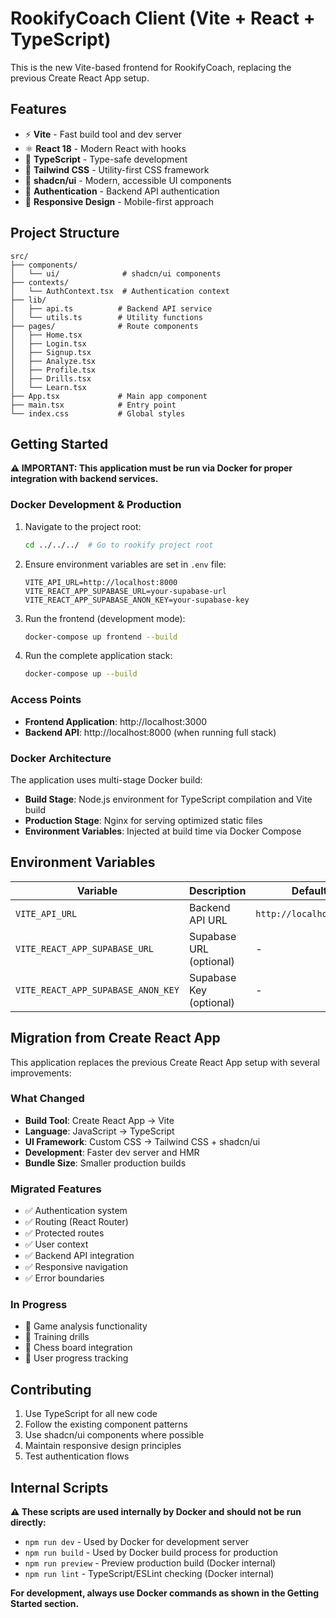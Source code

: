 # RookifyCoach Client (Vite + React + TypeScript)

This is the new Vite-based frontend for RookifyCoach, replacing the previous Create React App setup.

## Features

- ⚡ **Vite** - Fast build tool and dev server
- ⚛️ **React 18** - Modern React with hooks
- 🔷 **TypeScript** - Type-safe development
- 🎨 **Tailwind CSS** - Utility-first CSS framework
- 🧩 **shadcn/ui** - Modern, accessible UI components
- 🔐 **Authentication** - Backend API authentication
- 📱 **Responsive Design** - Mobile-first approach

## Project Structure

```
src/
├── components/
│   └── ui/              # shadcn/ui components
├── contexts/
│   └── AuthContext.tsx  # Authentication context
├── lib/
│   ├── api.ts          # Backend API service
│   └── utils.ts        # Utility functions
├── pages/              # Route components
│   ├── Home.tsx
│   ├── Login.tsx
│   ├── Signup.tsx
│   ├── Analyze.tsx
│   ├── Profile.tsx
│   ├── Drills.tsx
│   └── Learn.tsx
├── App.tsx             # Main app component
├── main.tsx            # Entry point
└── index.css           # Global styles
```

## Getting Started

**⚠️ IMPORTANT: This application must be run via Docker for proper integration with backend services.**

### Docker Development & Production

1. Navigate to the project root:
   ```bash
   cd ../../../  # Go to rookify project root
   ```

2. Ensure environment variables are set in `.env` file:
   ```
   VITE_API_URL=http://localhost:8000
   VITE_REACT_APP_SUPABASE_URL=your-supabase-url
   VITE_REACT_APP_SUPABASE_ANON_KEY=your-supabase-key
   ```

3. Run the frontend (development mode):
   ```bash
   docker-compose up frontend --build
   ```

4. Run the complete application stack:
   ```bash
   docker-compose up --build
   ```

### Access Points
- **Frontend Application**: http://localhost:3000
- **Backend API**: http://localhost:8000 (when running full stack)

### Docker Architecture

The application uses multi-stage Docker build:
- **Build Stage**: Node.js environment for TypeScript compilation and Vite build
- **Production Stage**: Nginx for serving optimized static files
- **Environment Variables**: Injected at build time via Docker Compose

## Environment Variables

| Variable | Description | Default |
|----------|-------------|---------|
| `VITE_API_URL` | Backend API URL | `http://localhost:8000` |
| `VITE_REACT_APP_SUPABASE_URL` | Supabase URL (optional) | - |
| `VITE_REACT_APP_SUPABASE_ANON_KEY` | Supabase Key (optional) | - |

## Migration from Create React App

This application replaces the previous Create React App setup with several improvements:

### What Changed

- **Build Tool**: Create React App → Vite
- **Language**: JavaScript → TypeScript
- **UI Framework**: Custom CSS → Tailwind CSS + shadcn/ui
- **Development**: Faster dev server and HMR
- **Bundle Size**: Smaller production builds

### Migrated Features

- ✅ Authentication system
- ✅ Routing (React Router)
- ✅ Protected routes
- ✅ User context
- ✅ Backend API integration
- ✅ Responsive navigation
- ✅ Error boundaries

### In Progress

- 🚧 Game analysis functionality
- 🚧 Training drills
- 🚧 Chess board integration
- 🚧 User progress tracking

## Contributing

1. Use TypeScript for all new code
2. Follow the existing component patterns
3. Use shadcn/ui components where possible
4. Maintain responsive design principles
5. Test authentication flows

## Internal Scripts

**⚠️ These scripts are used internally by Docker and should not be run directly:**

- `npm run dev` - Used by Docker for development server
- `npm run build` - Used by Docker build process for production
- `npm run preview` - Preview production build (Docker internal)
- `npm run lint` - TypeScript/ESLint checking (Docker internal)

**For development, always use Docker commands as shown in the Getting Started section.** 